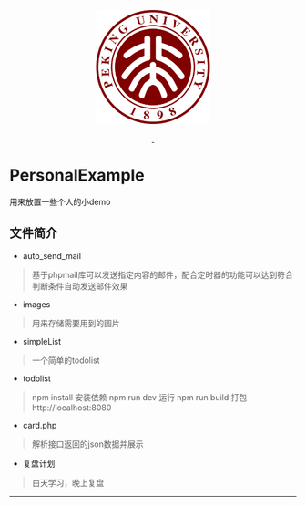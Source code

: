 <p align="center">
  <img src="https://github.com/haohaitao/PersonalExample/raw/master/images/logo.png" alt="" width=200>
</p>
<p align="center">
  <a href="https://github.com/haohaitao/PersonalExample">
     <img src="https://img.shields.io/badge/language-vue.js-blue.svg" alt="">
  <a href="https://github.com/haohaitao/PersonalExample/blob/master/LICENSE">
     <img src="https://img.shields.io/github/license/LeachZhou/blog.svg" alt="">
  </a>
</p>

# PersonalExample
用来放置一些个人的小demo
## 文件简介
+ auto_send_mail
> 基于phpmail库可以发送指定内容的邮件，配合定时器的功能可以达到符合判断条件自动发送邮件效果
+ images
> 用来存储需要用到的图片
+ simpleList
> 一个简单的todolist
+ todolist
> npm install    安装依赖
      npm run dev    运行
      npm run build  打包
      http://localhost:8080
+ card.php
> 解析接口返回的json数据并展示
+ 复盘计划
> 白天学习，晚上复盘
- - -